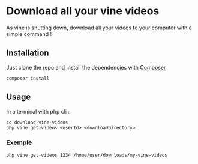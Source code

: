 # Download all your vine videos

As vine is shutting down, download all your videos to your computer with a simple command !

## Installation

Just clone the repo and install the dependencies with [Composer](https://getcomposer.org/)

    composer install
    
## Usage

In a terminal with php cli :

    cd download-vine-videos
    php vine get-videos <userId> <downloadDirectory>
    
### Exemple
    
    php vine get-videos 1234 /home/user/downloads/my-vine-videos
